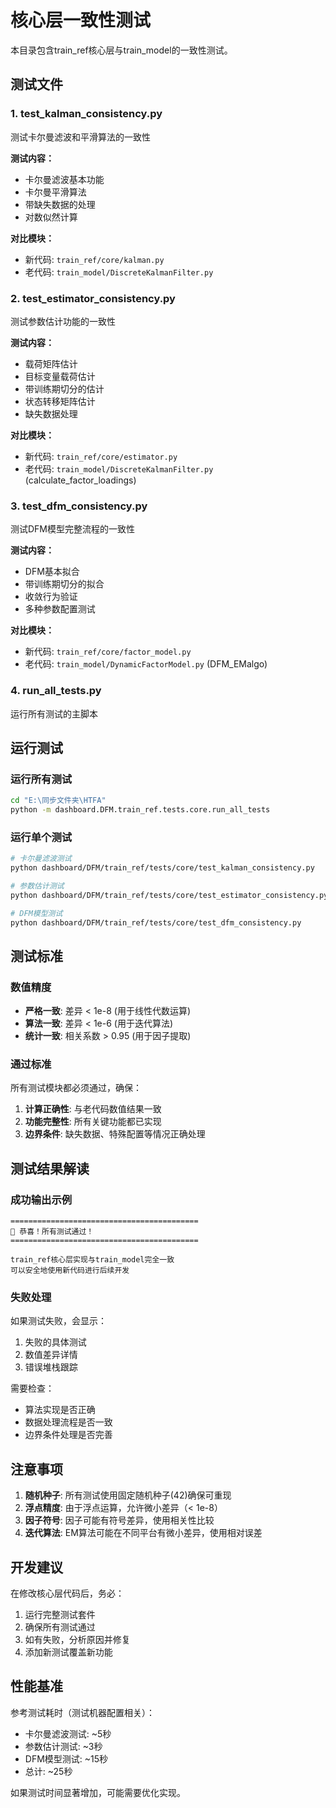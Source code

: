 # 核心层一致性测试

本目录包含train_ref核心层与train_model的一致性测试。

## 测试文件

### 1. test_kalman_consistency.py

测试卡尔曼滤波和平滑算法的一致性

**测试内容：**
- 卡尔曼滤波基本功能
- 卡尔曼平滑算法
- 带缺失数据的处理
- 对数似然计算

**对比模块：**
- 新代码: `train_ref/core/kalman.py`
- 老代码: `train_model/DiscreteKalmanFilter.py`

### 2. test_estimator_consistency.py

测试参数估计功能的一致性

**测试内容：**
- 载荷矩阵估计
- 目标变量载荷估计
- 带训练期切分的估计
- 状态转移矩阵估计
- 缺失数据处理

**对比模块：**
- 新代码: `train_ref/core/estimator.py`
- 老代码: `train_model/DiscreteKalmanFilter.py` (calculate_factor_loadings)

### 3. test_dfm_consistency.py

测试DFM模型完整流程的一致性

**测试内容：**
- DFM基本拟合
- 带训练期切分的拟合
- 收敛行为验证
- 多种参数配置测试

**对比模块：**
- 新代码: `train_ref/core/factor_model.py`
- 老代码: `train_model/DynamicFactorModel.py` (DFM_EMalgo)

### 4. run_all_tests.py

运行所有测试的主脚本

## 运行测试

### 运行所有测试

```bash
cd "E:\同步文件夹\HTFA"
python -m dashboard.DFM.train_ref.tests.core.run_all_tests
```

### 运行单个测试

```bash
# 卡尔曼滤波测试
python dashboard/DFM/train_ref/tests/core/test_kalman_consistency.py

# 参数估计测试
python dashboard/DFM/train_ref/tests/core/test_estimator_consistency.py

# DFM模型测试
python dashboard/DFM/train_ref/tests/core/test_dfm_consistency.py
```

## 测试标准

### 数值精度

- **严格一致**: 差异 < 1e-8 (用于线性代数运算)
- **算法一致**: 差异 < 1e-6 (用于迭代算法)
- **统计一致**: 相关系数 > 0.95 (用于因子提取)

### 通过标准

所有测试模块都必须通过，确保：

1. **计算正确性**: 与老代码数值结果一致
2. **功能完整性**: 所有关键功能都已实现
3. **边界条件**: 缺失数据、特殊配置等情况正确处理

## 测试结果解读

### 成功输出示例

```
==========================================
🎉 恭喜！所有测试通过！
==========================================

train_ref核心层实现与train_model完全一致
可以安全地使用新代码进行后续开发
```

### 失败处理

如果测试失败，会显示：

1. 失败的具体测试
2. 数值差异详情
3. 错误堆栈跟踪

需要检查：

- 算法实现是否正确
- 数据处理流程是否一致
- 边界条件处理是否完善

## 注意事项

1. **随机种子**: 所有测试使用固定随机种子(42)确保可重现
2. **浮点精度**: 由于浮点运算，允许微小差异（< 1e-8）
3. **因子符号**: 因子可能有符号差异，使用相关性比较
4. **迭代算法**: EM算法可能在不同平台有微小差异，使用相对误差

## 开发建议

在修改核心层代码后，务必：

1. 运行完整测试套件
2. 确保所有测试通过
3. 如有失败，分析原因并修复
4. 添加新测试覆盖新功能

## 性能基准

参考测试耗时（测试机器配置相关）：

- 卡尔曼滤波测试: ~5秒
- 参数估计测试: ~3秒
- DFM模型测试: ~15秒
- 总计: ~25秒

如果测试时间显著增加，可能需要优化实现。
